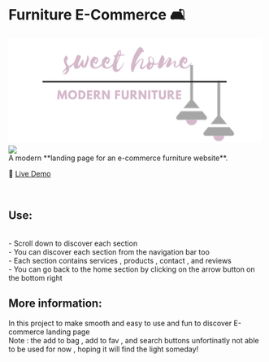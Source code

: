 # Furniture E-Commerce 🛋️
<img src="./imgs/logo.png">
<br>
<img  align="center" src="https://img.shields.io/badge/sweet--home-%23877b88" width="300">
<br>
A modern **landing page for an e-commerce furniture website**.  

📌 [Live Demo](https://ghaliah1.github.io/furniture-E-commerce/)  

<BR>
<h2> Use:</h2>
<br>
- Scroll down to discover each section 
<br>
- You can discover each section from the navigation bar too 
<br>
- Each section contains services , products , contact , and reviews 
<br>
- You can go back to the home section by clicking on the arrow button on the bottom right
<br>
<h2> More information:</h2>
In this project to make smooth and easy to use  and fun to discover E-commerce landing page <br> Note : the add to bag , add to fav , and search buttons unfortinatly not able to be used for now , hoping it will find the light someday!
